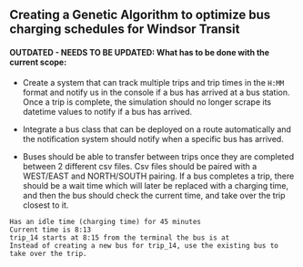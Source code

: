 ## Creating a Genetic Algorithm to optimize bus charging schedules for Windsor Transit

#### OUTDATED - NEEDS TO BE UPDATED: What has to be done with the current scope:
- Create a system that can track multiple trips and trip times in the `H:MM` format and notify us in the console if
a bus has arrived at a bus station. Once a trip is complete, the simulation should no longer scrape its datetime values
to notify if a bus has arrived. 

- Integrate a bus class that can be deployed on a route automatically and the notification system should notify when a
specific bus has arrived. 

- Buses should be able to transfer between trips once they are completed between 2 different csv files. Csv files should
be paired with a WEST/EAST and NORTH/SOUTH pairing. If a bus completes a trip, there should be a wait time which will
later be replaced with a charging time, and then the bus should check the current time, and take over the trip closest to it.

```Bus finishes trip_1 at 7:28
Has an idle time (charging time) for 45 minutes
Current time is 8:13
trip_14 starts at 8:15 from the terminal the bus is at
Instead of creating a new bus for trip_14, use the existing bus to take over the trip.
```



